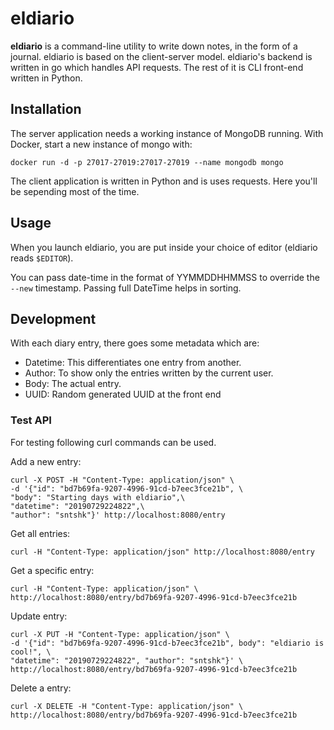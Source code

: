 # eldiario

**eldiario** is a command-line utility to write down notes, in the form of a journal.
eldiario is based on the client-server model. eldiario's backend is written in go
which handles API requests. The rest of it is CLI front-end written in Python.

## Installation

The server application needs a working instance of MongoDB running.
With Docker, start a new instance of mongo with:

    docker run -d -p 27017-27019:27017-27019 --name mongodb mongo

The client application is written in Python and is uses requests.
Here you'll be sepending most of the time.

## Usage

When you launch eldiario, you are put inside your choice of editor (eldiario reads `$EDITOR`).

You can pass date-time in the format of YYMMDDHHMMSS to override the `--new` timestamp.
Passing full DateTime helps in sorting.

<!-- ## Configuration -->

## Development

With each diary entry, there goes some metadata which are:

- Datetime: This differentiates one entry from another.
- Author: To show only the entries written by the current user.
- Body: The actual entry.
- UUID: Random generated UUID at the front end

### Test API

For testing following curl commands can be used.

Add a new entry:

    curl -X POST -H "Content-Type: application/json" \
    -d '{"id": "bd7b69fa-9207-4996-91cd-b7eec3fce21b", \
    "body": "Starting days with eldiario",\
    "datetime": "20190729224822",\
    "author": "sntshk"}' http://localhost:8080/entry

Get all entries:

    curl -H "Content-Type: application/json" http://localhost:8080/entry

Get a specific entry:

    curl -H "Content-Type: application/json" \
    http://localhost:8080/entry/bd7b69fa-9207-4996-91cd-b7eec3fce21b

Update entry:

    curl -X PUT -H "Content-Type: application/json" \
    -d '{"id": "bd7b69fa-9207-4996-91cd-b7eec3fce21b", body": "eldiario is cool!", \
    "datetime": "20190729224822", "author": "sntshk"}' \
    http://localhost:8080/entry/bd7b69fa-9207-4996-91cd-b7eec3fce21b

Delete a entry:

    curl -X DELETE -H "Content-Type: application/json" \
    http://localhost:8080/entry/bd7b69fa-9207-4996-91cd-b7eec3fce21b
